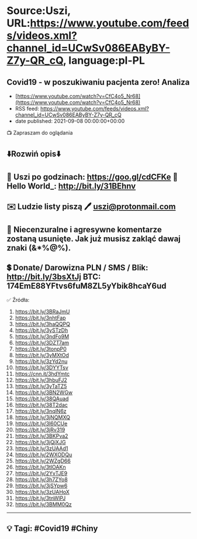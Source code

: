 # Source:Uszi, URL:https://www.youtube.com/feeds/videos.xml?channel_id=UCwSv086EAByBY-Z7y-QR_cQ, language:pl-PL

## Covid19 - w poszukiwaniu pacjenta zero! Analiza
 - [https://www.youtube.com/watch?v=CfC4o5_Nr68](https://www.youtube.com/watch?v=CfC4o5_Nr68)
 - RSS feed: https://www.youtube.com/feeds/videos.xml?channel_id=UCwSv086EAByBY-Z7y-QR_cQ
 - date published: 2021-09-08 00:00:00+00:00

📺 Zapraszam do oglądania

⬇️Rozwiń opis⬇️
------------------------------------------------------------
👀 Uszi po godzinach: https://goo.gl/cdCFKe
👀 Hello World_: http://bit.ly/31BEhnv
------------------------------------------------------------
✉️ Ludzie listy piszą 
🖊️ uszi@protonmail.com
------------------------------------------------------------
👺 Niecenzuralne i agresywne komentarze zostaną usunięte.  Jak już musisz zakląć dawaj znaki (&*%@%).
------------------------------------------------------------
💲 Donate/ Darowizna
PLN / SMS / Blik: http://bit.ly/3bsXtJj
BTC: 174EmE88YFtvs6fuM8ZL5yYbik8hcaY6ud
-------------------------------------------------------------
✅ Źródła:
1. https://bit.ly/3BRaJmU
2. https://bit.ly/3nhtFap
3. https://bit.ly/3haQQPQ
4. https://bit.ly/3ySTzDh
5. https://bit.ly/3ndFo9M
6. https://bit.ly/3DZT7am
7. https://bit.ly/3tonpP0
8. https://bit.ly/3yMXtOd
9. https://bit.ly/3zYd2nu
10. https://bit.ly/3DYYTsv
11. https://cnn.it/3hdYmtc
12. https://bit.ly/3hbuFJ2
13. https://bit.ly/3yTaTZ5
14. https://bit.ly/3BN2WGw
15. https://bit.ly/38QAuad
16. https://bit.ly/38T2dac
17. https://bit.ly/3nqlN6z
18. https://bit.ly/3jNQMXQ
19. https://bit.ly/3l60CUe
20. https://bit.ly/3jRv319
21. https://bit.ly/3BKPva2
22. https://bit.ly/3jQjXJG
23. https://bit.ly/3zUAAd1
24. https://bit.ly/2WXODQu
25. https://bit.ly/2WZgD66
26. https://bit.ly/3tlOAKn
27. https://bit.ly/2YvTJE9
28. https://bit.ly/3h7ZYo8
29. https://bit.ly/3jSYpw6
30. https://bit.ly/3zUAHoX
31. https://bit.ly/3tnWlPJ
32. https://bit.ly/3BMM0Qz
---------------------------------------------------------------
💡 Tagi: #Covid19 #Chiny
--------------------------------------------------------------

